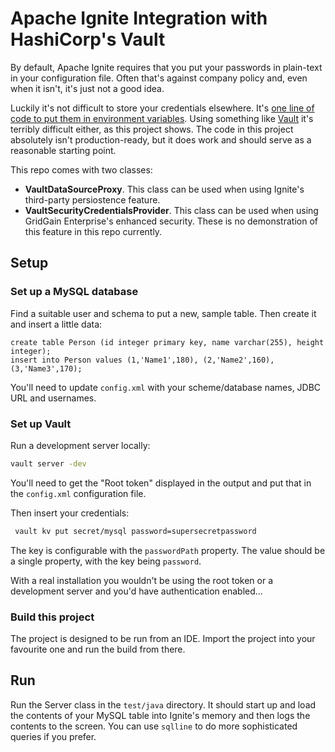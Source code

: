 # Apache Ignite Integration with HashiCorp's Vault

By default, Apache Ignite requires that you put your passwords in plain-text
in your configuration file. Often that's against company policy and, even when
it isn't, it's just not a good idea.

Luckily it's not difficult to store your credentials elsewhere. It's [one line
of code to put them in environment
variables](https://gist.github.com/sdarlington/3975e867ed1b573a28189529027bd61a).
Using something like [Vault](https://www.vaultproject.io) it's terribly
difficult either, as this project shows. The code in this project absolutely
isn't production-ready, but it does work and should serve as a reasonable
starting point.

This repo comes with two classes:

* **VaultDataSourceProxy**. This class can be used when using Ignite's
third-party persiostence feature.
* **VaultSecurityCredentialsProvider**. This class can be used when using GridGain
Enterprise's enhanced security. These is no demonstration of this feature in this
repo currently.

## Setup

### Set up a MySQL database

Find a suitable user and schema to put a new, sample table. Then create it and
insert a little data:

```
create table Person (id integer primary key, name varchar(255), height integer);
insert into Person values (1,'Name1',180), (2,'Name2',160), (3,'Name3',170);
```

You'll need to update `config.xml` with your scheme/database names, JDBC URL
and usernames.

### Set up Vault

Run a development server locally:

```bash
vault server -dev
```

You'll need to get the "Root token" displayed in the output and put that in
the `config.xml` configuration file.
 
Then insert your credentials:

```bash
 vault kv put secret/mysql password=supersecretpassword
```

The key is configurable with the `passwordPath` property. The value should be
a single property, with the key being `password`.

With a real installation you wouldn't be using the root token or a development
server and you'd have authentication enabled...

### Build this project

The project is designed to be run from an IDE. Import the project into your
favourite one and run the build from there.

## Run

Run the Server class in the `test/java` directory. It should start up and load
the contents of your MySQL table into Ignite's memory and then logs the
contents to the screen. You can use `sqlline` to do more sophisticated queries
if you prefer.


 